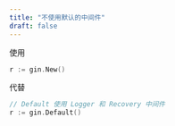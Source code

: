 ```yaml
---
title: "不使用默认的中间件"
draft: false
---
```


使用

```go
r := gin.New()
```

代替

```go
// Default 使用 Logger 和 Recovery 中间件
r := gin.Default()
```
